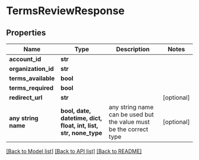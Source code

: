 # TermsReviewResponse


## Properties
Name | Type | Description | Notes
------------ | ------------- | ------------- | -------------
**account_id** | **str** |  | 
**organization_id** | **str** |  | 
**terms_available** | **bool** |  | 
**terms_required** | **bool** |  | 
**redirect_url** | **str** |  | [optional] 
**any string name** | **bool, date, datetime, dict, float, int, list, str, none_type** | any string name can be used but the value must be the correct type | [optional]

[[Back to Model list]](../README.md#documentation-for-models) [[Back to API list]](../README.md#documentation-for-api-endpoints) [[Back to README]](../README.md)



